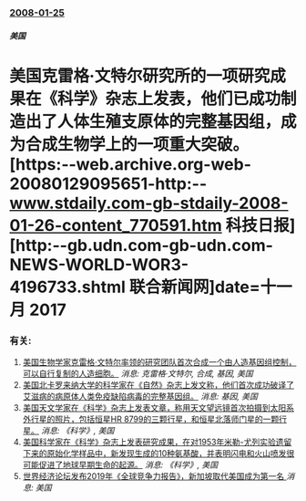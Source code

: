 ### [2008-01-25](/news/2008/01/25/index.md)

##### 美国
# 美国克雷格·文特尔研究所的一项研究成果在《科学》杂志上发表，他们已成功制造出了人体生殖支原体的完整基因组，成为合成生物学上的一项重大突破。[https:--web.archive.org-web-20080129095651-http:--www.stdaily.com-gb-stdaily-2008-01-26-content_770591.htm 科技日报][http:--gb.udn.com-gb-udn.com-NEWS-WORLD-WOR3-4196733.shtml 联合新闻网]date=十一月 2017 




### 有关:

1. [ 美国生物学家克雷格·文特尔率领的研究团队首次合成一个由人造基因组控制，可以自行复制的人造细胞。](/news/2010/05/20/美国生物学家克雷格-文特尔率领的研究团队首次合成一个由人造基因组控制-可以自行复制的人造细胞.md) _消息: 克雷格·文特尔, 合成, 基因, 美国_
2. [ 美国北卡罗来纳大学的科学家在《自然》杂志上发文称，他们首次成功破译了艾滋病的病原体人类免疫缺陷病毒的完整基因组。](/news/2009/08/6/美国北卡罗来纳大学的科学家在-自然-杂志上发文称-他们首次成功破译了艾滋病的病原体人类免疫缺陷病毒的完整基因组.md) _消息: 基因, 美国_
3. [美国天文学家在《科学》杂志上发表文章，称用天文望远镜首次拍摄到太阳系外行星的照片，包括恒星HR 8799的三颗行星，和恒星北落师门星的一颗行星。](/news/2008/11/13/美国天文学家在-科学-杂志上发表文章-称用天文望远镜首次拍摄到太阳系外行星的照片-包括恒星HR-8799的三颗行星-和恒.md) _消息: 《科学》, 美国_
4. [美国科学家在《科学》杂志上发表研究成果，在对1953年米勒-尤列实验遗留下来的原始化学样品中，新发现生成的10种氨基酸，并表明闪电和火山喷发很可能促进了地球早期生命的起源。](/news/2008/10/17/美国科学家在-科学-杂志上发表研究成果-在对1953年米勒-尤列实验遗留下来的原始化学样品中-新发现生成的10种氨基酸.md) _消息: 《科学》, 美国_
5. [ 世界经济论坛发布2019年《全球竞争力报告》，新加坡取代美国成为第一名 ](/news/2019/10/9/世界经济论坛发布2019年-全球竞争力报告-新加坡取代美国成为第一名.md) _消息: 美国_
